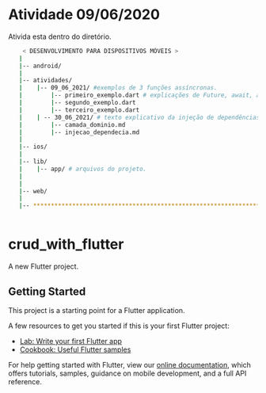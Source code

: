 # Atividade 09/06/2020

Ativida esta dentro do diretório.

```sh
    < DESENVOLVIMENTO PARA DISPOSITIVOS MÓVEIS >
   |
   |-- android/
   |
   |-- atividades/
   |    |-- 09_06_2021/ #exemplos de 3 funções assíncronas.
   |        |-- primeiro_exemplo.dart # explicações de Future, await, async e para que serve programação assíncrona.
   |        |-- segundo_exemplo.dart
   |        |-- terceiro_exemplo.dart
   |    | -- 30_06_2021/ # texto explicativo da injeção de dependências e camada de domínio
   |        |-- camada_dominio.md
   |        |-- injecao_dependecia.md
   |    
   |-- ios/
   |
   |-- lib/
   |    |-- app/ # arquivos do projeto.
   |
   |
   |-- web/
   |
   |-- ************************************************************************



```

# crud_with_flutter

A new Flutter project.

## Getting Started

This project is a starting point for a Flutter application.

A few resources to get you started if this is your first Flutter project:

- [Lab: Write your first Flutter app](https://flutter.dev/docs/get-started/codelab)
- [Cookbook: Useful Flutter samples](https://flutter.dev/docs/cookbook)

For help getting started with Flutter, view our
[online documentation](https://flutter.dev/docs), which offers tutorials,
samples, guidance on mobile development, and a full API reference.
